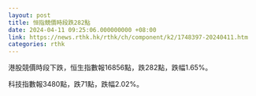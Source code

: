 ```yaml
---
layout: post
title: 恒指競價時段跌282點
date: 2024-04-11 09:25:06.000000000 +08:00
link: https://news.rthk.hk/rthk/ch/component/k2/1748397-20240411.htm
categories: rthk
---
```


港股競價時段下跌，恒生指數報16856點，跌282點，跌幅1.65%。

科技指數報3480點，跌71點，跌幅2.02%。
